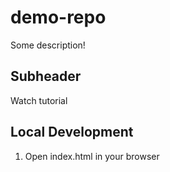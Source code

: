 # demo-repo

Some description!

## Subheader

Watch tutorial

## Local Development

1. Open index.html in your browser

